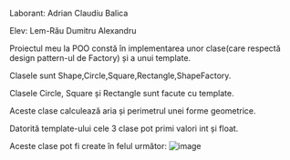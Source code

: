 Laborant: Adrian Claudiu Balica

Elev: Lem-Rău Dumitru Alexandru


Proiectul meu la POO constă în implementarea unor clase(care respectă design pattern-ul de Factory) și a unui template.

Clasele sunt Shape,Circle,Square,Rectangle,ShapeFactory.

Clasele Circle, Square și Rectangle sunt facute cu template.

Aceste clase calculează aria și perimetrul unei forme geometrice.

Datorită template-ului cele 3 clase pot primi valori int și float.

Aceste clase pot fi create în felul următor:
![image](https://user-images.githubusercontent.com/93475691/169153188-3aa929ed-455a-40c3-aeea-5e5c39f235fc.png)
